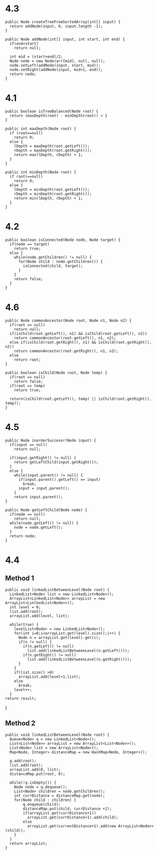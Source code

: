 4.3
===

    public Node createTreeFromSortedArray(int[] input) {
      return addNode(input, 0, input.length -1);
    }

    public Node addNode(int[] input, int start, int end) {
      if(end<start)
        return null;

      int mid = (start+end)/2;
      Node node = new Node(arr[mid], null, null);
      node.setLeft(addNode(input, start, mid));
      node.setRight(addNode(input, mid+1, end));
      return node;
    }

4.1
===

    public boolean isTreeBalanced(Node root) {
      return (maxDepth(root) - minDepth(root)) > 1
    }

    public int maxDepth(Node root) {
      if (root==null)
        return 0;
      else {
        lDepth = maxDepth(root.getLeft());
        rDepth = maxDepth(root.getRight());
        return max(lDepth, rDepth) + 1;
      }
    }
    
    public int minDepth(Node root) {
      if root(==null)
        return 0;
      else {
        lDepth = minDepth(root.getLeft());
        rDepth = minDepth(root.getRight());
        return min(lDepth, rDepth) + 1;
      }
    }

4.2
===

    public boolean isConnected(Node node, Node target) {        
      if(node == target)
        return true;
      else {
        while(node.getChildren() != null) {
          for(Node child : node.getChildren()) {
            isConnected(child, target);
          }
        }
        return false;
      }
    }



4.6
===

    public Node commonAncestor(Node root, Node n1, Node n2) {
      if(root == null)
        return null;
      if(isChild(root.getLeft(), n1) && isChild(root.getLeft(), n2))
        return commonAncestor(root.getLeft(), n1, n2);
      else if(isChild(root.getRight(), n1) && isChild(root.getRight(), n2))
        return commonAncestor(root.getRight(), n1, n2);
      else
        return root;
    }

    public boolean isChild(Node root, Node temp) {
      if(root == null)
        return false;
      if(root == temp)
        return true;

      return(isChild(root.getLeft(), temp) || isChild(root.getRight(), temp));
    }

4.5
===

    public Node inorderSuccesor(Node input) {
      if(input == null)
        return null;

      if(input.getRight() != null) {
        return getLeftChild(input.getRight());
      }
      else {
        while(input.parent() != null) {
          if(input.parent().getLeft() == input)
            break;
          input = input.parent();
        }
        return input.parent();
    }

    public Node getLeftChild(Node node) {
      if(node == null)
        return null;
      while(node.getLeft() != null) {
        node = node.getLeft();
      }
      return node;
    }

4.4
===

Method 1
--------

    public void linkedListBetweenLevel(Node root) {
      LinkedList<Node> list = new LinkedList<Node>();
      ArrayList<LinkedList<Node>> arrayList = new ArrayList<LinlkedList<Node>>();
      int level = 0;
      list.add(root);
      arrayList.add(level, list);

      while(true) {
        levelList<Node> = new LinkedList<Node>();
        for(int i=0;i<arrayList.get(level).size();i++) {
          Node n = arrayList.get(level).get(i);
          if(n != null) {
            if(n.getLeft() != null)
              list.add(linkedListBetweenLevel(n.getLeft()));
            if(n.getRight() != null)
              list.add(linkedListBetweenLevel(n.getRight()));
          }
        }
        if(list.size() >0)
          arrayList.add(level+1,list);
        else
          break;
        level++;
      }
    return result;
  }


Method 2
--------

    public void linkedListBetweenLevel(Node root) {
      Queue<Node> q = new LinkedList<Node>();
      List<List<Node>> arrayList = new ArrayList<List<Node>>();
      List<Node> list = new ArrayList<Node>();
      Map<Node, Integer> distanceMap = new HashMap<Node, Integer>();

      q.add(root);
      list.add(root);
      arrayList.add(0, list);
      distanceMap.put(root, 0);

      while(!q.isEmpty()) {
        Node node = q.dequeue();
        List<Node> children = node.getChildren();
        int currDistance = distanceMap.get(node);
        for(Node child : children) {
            q.enqueue(child);
            distanceMap.put(child, currDistance +1);
            if(arrayList.get(currDistance+1))
              arrayList.get(currDistance+1).add(child);
            else
              arrayList.get(currentDistance+1).add(new ArrayList<Node<>(child));
        }
      }
      return arrayList;
    }



